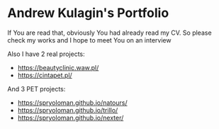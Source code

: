 # Andrew Kulagin's Portfolio

If You are read that, obviously You had already read my CV.
So please check my works and I hope to meet You on an interview

Also I have 2 real projects:
  - https://beautyclinic.waw.pl/
  - https://cintapet.pl/
  
 And 3 PET projects:
  - https://spryoloman.github.io/natours/
  - https://spryoloman.github.io/trillo/
  - https://spryoloman.github.io/nexter/
